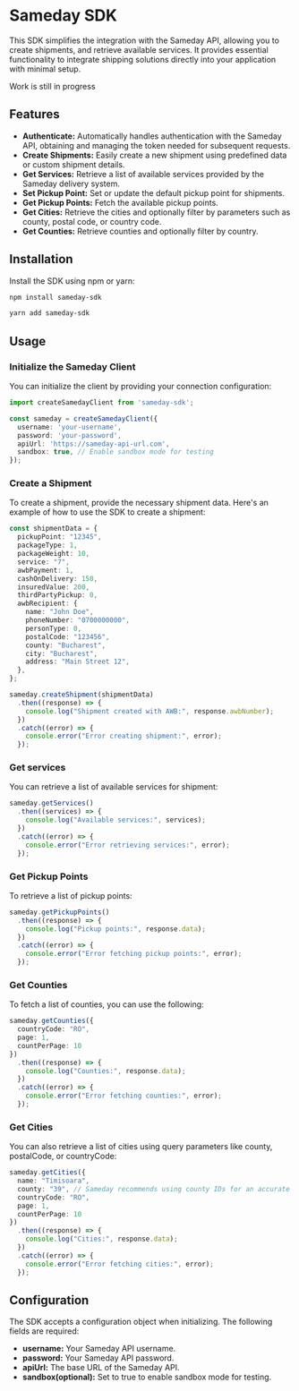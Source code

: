 # Sameday SDK

This SDK simplifies the integration with the Sameday API, allowing you to create shipments, and retrieve available services. It provides essential functionality to integrate shipping solutions directly into your application with minimal setup.

Work is still in progress

## Features
- **Authenticate:** Automatically handles authentication with the Sameday API, obtaining and managing the token needed for subsequent requests.
- **Create Shipments:** Easily create a new shipment using predefined data or custom shipment details.
- **Get Services:** Retrieve a list of available services provided by the Sameday delivery system.
- **Set Pickup Point:** Set or update the default pickup point for shipments.
- **Get Pickup Points:** Fetch the available pickup points.
- **Get Cities:** Retrieve the cities and optionally filter by parameters such as county, postal code, or country code.
- **Get Counties:** Retrieve counties and optionally filter by country.

## Installation
Install the SDK using npm or yarn:

```bash
npm install sameday-sdk
```

```bash
yarn add sameday-sdk
```


## Usage
### Initialize the Sameday Client
You can initialize the client by providing your connection configuration:

```typescript
import createSamedayClient from 'sameday-sdk';

const sameday = createSamedayClient({
  username: 'your-username',
  password: 'your-password',
  apiUrl: 'https://sameday-api-url.com',
  sandbox: true, // Enable sandbox mode for testing
});

```

### Create a Shipment
To create a shipment, provide the necessary shipment data. Here's an example of how to use the SDK to create a shipment:

```typescript
const shipmentData = {
  pickupPoint: "12345",
  packageType: 1,
  packageWeight: 10,
  service: "7",
  awbPayment: 1,
  cashOnDelivery: 150,
  insuredValue: 200,
  thirdPartyPickup: 0,
  awbRecipient: {
    name: "John Doe",
    phoneNumber: "0700000000",
    personType: 0,
    postalCode: "123456",
    county: "Bucharest",
    city: "Bucharest",
    address: "Main Street 12",
  },
};

sameday.createShipment(shipmentData)
  .then((response) => {
    console.log("Shipment created with AWB:", response.awbNumber);
  })
  .catch((error) => {
    console.error("Error creating shipment:", error);
  });

```

### Get services
You can retrieve a list of available services for shipment:

```typescript
sameday.getServices()
  .then((services) => {
    console.log("Available services:", services);
  })
  .catch((error) => {
    console.error("Error retrieving services:", error);
  });
```

### Get Pickup Points
To retrieve a list of pickup points:


```typescript
sameday.getPickupPoints()
  .then((response) => {
    console.log("Pickup points:", response.data);
  })
  .catch((error) => {
    console.error("Error fetching pickup points:", error);
  });
```

### Get Counties
To fetch a list of counties, you can use the following:


```typescript
sameday.getCounties({
  countryCode: "RO",
  page: 1,
  countPerPage: 10
})
  .then((response) => {
    console.log("Counties:", response.data);
  })
  .catch((error) => {
    console.error("Error fetching counties:", error);
  });
```


### Get Cities
You can also retrieve a list of cities using query parameters like county, postalCode, or countryCode:

```typescript
sameday.getCities({
  name: "Timisoara",
  county: "39", // Sameday recommends using county IDs for an accurate match. So first get the counties and then the cities by county
  countryCode: "RO",
  page: 1,
  countPerPage: 10
})
  .then((response) => {
    console.log("Cities:", response.data);
  })
  .catch((error) => {
    console.error("Error fetching cities:", error);
  });
```

## Configuration
The SDK accepts a configuration object when initializing. The following fields are required:

- **username:** Your Sameday API username.
- **password:** Your Sameday API password.
- **apiUrl:** The base URL of the Sameday API.
- **sandbox(optional):** Set to true to enable sandbox mode for testing.